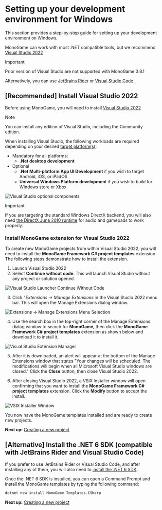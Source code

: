 # Setting up your development environment for Windows

This section provides a step-by-step guide for setting up your development environment on Windows.

MonoGame can work with most .NET compatible tools, but we recommend [Visual Studio 2022](https://visualstudio.microsoft.com/vs/)

> [!IMPORTANT]
> Prior version of Visual Studio are not supported with MonoGame 3.8.1

Alternatively, you can use [JetBrains Rider](https://www.jetbrains.com/rider/) or [Visual Studio Code](https://code.visualstudio.com/).

## [Recommended] Install Visual Studio 2022

Before using MonoGame, you will need to install [Visual Studio 2022](https://visualstudio.microsoft.com/vs/)

> [!NOTE]
> You can install any edition of Visual Studio, including the Community edition.

When installing Visual Studio, the following workloads are required depending on your desired [target platform(s)](~/platforms.md):

* Mandatory for all platforms:
    * **.Net desktop development**
* Optional
    * **.Net Multi-platform App UI Development** if you wish to target Android, iOS, or iPadOS.
    * **Universal Windows Platform development** if you wish to build for Windows store or Xbox.

![Visual Studio optional components](~/images/getting_started/1_installer_vs_components.png)

> [!IMPORTANT]
> If you are targeting the standard Windows DirectX backend, you will also need [the DirectX June 2010 runtime](https://www.microsoft.com/en-us/download/details.aspx?id=8109) for audio and gamepads to work properly.

### Install MonoGame extension for Visual Studio 2022

To create new MonoGame projects from within Visual Studio 2022, you will need to install the **MonoGame Framework C# project templates** extension.  The following steps demonstrate how to install the extension.

1. Launch Visual Studio 2022
2. Select **Continue without code**.  This will launch Visual Studio without any project or solution opened.

![Visual Studio Launcher Continue Without Code](~/images/getting_started/1_ContinueWithoutCode.png)

3. Click "*Extensions -> Manage Extensions* in the Visual Studio 2022 menu bar.  This will open the Manage Extensions dialog window.

![Extensions -> Manage Extensions Menu Selection](~/images/getting_started/1_VisualStudioExtensionMenu.png)

4. Use the search box in the top-right corner of the Manage Extensions dialog window to search for **MonoGame**, then click the **MonoGame Framework C# project templates** extension as shown below and download it to install it.

![Visual Studio Extension Manager](~/images/getting_started/1_VisualStudioExtensionManager.png)


5. After it is downloaded, an alert will appear at the bottom of the Manage Extensions window that states "Your changes will be scheduled.  The modifications will begin when all Microsoft Visual Studio windows are closed."  Click the **Close** button, then close Visual Studio 2022.

6. After closing Visual Studio 2022, a VSIX Installer window will open confirming that you want to install the **MonoGame Framework C# project templates** extension.  Click the **Modify** button to accept the install.

![VSIX Installer Window](~/images/getting_started/1_VSIXInstallerWindow.png)

You now have the MonoGame templates installed and are ready to create new projects.

**Next up:** [Creating a new project](2_creating_a_new_project_vs.md)

## [Alternative] Install the .NET 6 SDK (compatible with JetBrains Rider and Visual Studio Code)

If you prefer to use JetBrains Rider or Visual Studio Code, and after installing any of them, you will also need to [install the .NET 6 SDK](https://dotnet.microsoft.com/en-us/download/dotnet/6.0).

Once the .NET 6 SDK is installed, you can open a Command Prompt and install the MonoGame templates by typing the following command:

```sh
dotnet new install MonoGame.Templates.CSharp
```

**Next up:** [Creating a new project](2_creating_a_new_project_vs.md)
